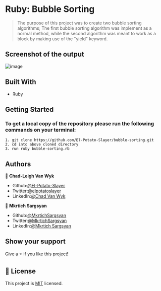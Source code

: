 # Ruby: Bubble Sorting
> The purpose of this project was to create two bubble sorting algorithms; The first bubble sorting algorithm was implement as a normal method, while the second algorithm was meant to work as a block by making use of the "yield" keyword.

## Screenshot of the output

![image](https://user-images.githubusercontent.com/43865875/90529702-4e0aad80-e174-11ea-9fb6-739b6bf92746.png)

## Built With

- Ruby

## Getting Started

### To get a local copy of the repository please run the following commands on your terminal:

    1. git clone https://github.com/El-Potato-Slayer/bubble-sorting.git
    2. cd into above cloned directory
    3. run ruby bubble-sorting.rb

## Authors

👤 **Chad-Leigh Van Wyk**

- Github:[@El-Potato-Slayer](https://github.com/El-Potato-Slayer)
- Twitter:[@elpotatoslayer](https://twitter.com/elpotatoslayer)
- LinkedIn:[@Chad Van Wyk](https://www.linkedin.com/in/chad-van-wyk-4228b21a6/?originalSubdomain=za)

👤 **Mkrtich Sargsyan**

- Github:[@MkrtichSargsyan](https://github.com/MkrtichSargsyan)
- Twitter:[@MkrtichSargsyan](https://twitter.com/MkrtichSargsyan)
- LinkedIn:[@Mkrtich Sargsyan](https://www.linkedin.com/in/mkrtich-sargsyan-921ab0152)


## Show your support

Give a ⭐️ if you like this project!

## 📝 License

This project is [MIT](lic.url) licensed.
